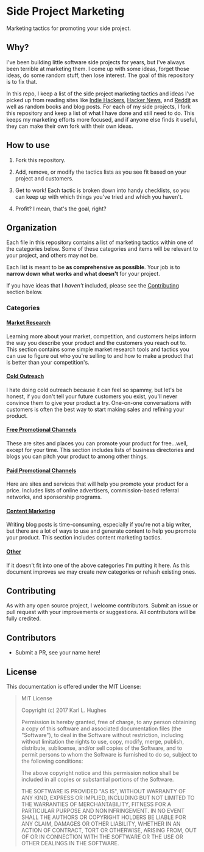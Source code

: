# Side Project Marketing

Marketing tactics for promoting your side project.

## Why?

I've been building little software side projects for years, but I've always been terrible at marketing them. I come up with some ideas, forget those ideas, do some random stuff, then lose interest. The goal of this repository is to fix that.

In this repo, I keep a list of the side project marketing tactics and ideas I've picked up from reading sites like [Indie Hackers](https://www.indiehackers.com/), [Hacker News](https://news.ycombinator.com/), and [Reddit](https://www.reddit.com/) as well as random books and blog posts. For each of my side projects, I fork this repository and keep a list of what I have done and still need to do. This keeps my marketing efforts more focused, and if anyone else finds it useful, they can make their own fork with their own ideas.
 
## How to use

1. Fork this repository.

2. Add, remove, or modify the tactics lists as you see fit based on your project and customers.

3. Get to work! Each tactic is broken down into handy checklists, so you can keep up with which things you've tried and which you haven't.

4. Profit? I mean, that's the goal, right?

## Organization

Each file in this repository contains a list of marketing tactics within one of the categories below. Some of these categories and items will be relevant to your project, and others may not be.

Each list is meant to be **as comprehensive as possible**. Your job is to **narrow down what works and what doesn't** for your project.

If you have ideas that I _haven't_ included, please see the [Contributing](#contributing) section below.

### Categories

#### [Market Research](market-research.md)
Learning more about your market, competition, and customers helps inform the way you describe your product and the customers you reach out to. This section contains some simple market research tools and tactics you can use to figure out who you're selling to and how to make a product that is better than your competition's.

#### [Cold Outreach](cold-outreach.md)
I hate doing cold outreach because it can feel so spammy, but let's be honest, if you don't tell your future customers you exist, you'll never convince them to give your product a try. One-on-one conversations with customers is often the best way to start making sales and refining your product.

#### [Free Promotional Channels](free.md)
These are sites and places you can promote your product for free...well, except for your time. This section includes lists of business directories and blogs you can pitch your product to among other things. 

#### [Paid Promotional Channels](paid.md)
Here are sites and services that will help you promote your product for a price. Includes lists of online advertisers, commission-based referral networks, and sponsorship programs.

#### [Content Marketing](content.md)
Writing blog posts is time-consuming, especially if you're not a big writer, but there are a lot of ways to use and generate content to help you promote your product. This section includes content marketing tactics.

#### [Other](other.md)
If it doesn't fit into one of the above categories I'm putting it here. As this document improves we may create new categories or rehash existing ones.

## Contributing

As with any open source project, I welcome contributors. Submit an issue or pull request with your improvements or suggestions. All contributors will be fully credited.

## Contributors

- Submit a PR, see your name here!

## License

This documentation is offered under the MIT License:

> MIT License
> 
> Copyright (c) 2017 Karl L. Hughes
> 
> Permission is hereby granted, free of charge, to any person obtaining a copy
of this software and associated documentation files (the "Software"), to deal
in the Software without restriction, including without limitation the rights
to use, copy, modify, merge, publish, distribute, sublicense, and/or sell
copies of the Software, and to permit persons to whom the Software is
furnished to do so, subject to the following conditions:
> 
> The above copyright notice and this permission notice shall be included in all
copies or substantial portions of the Software.
> 
> THE SOFTWARE IS PROVIDED "AS IS", WITHOUT WARRANTY OF ANY KIND, EXPRESS OR
IMPLIED, INCLUDING BUT NOT LIMITED TO THE WARRANTIES OF MERCHANTABILITY,
FITNESS FOR A PARTICULAR PURPOSE AND NONINFRINGEMENT. IN NO EVENT SHALL THE
AUTHORS OR COPYRIGHT HOLDERS BE LIABLE FOR ANY CLAIM, DAMAGES OR OTHER
LIABILITY, WHETHER IN AN ACTION OF CONTRACT, TORT OR OTHERWISE, ARISING FROM,
OUT OF OR IN CONNECTION WITH THE SOFTWARE OR THE USE OR OTHER DEALINGS IN THE
SOFTWARE.
